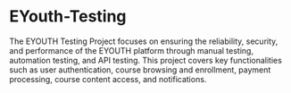 # EYouth-Testing
The EYOUTH Testing Project focuses on ensuring the reliability, security, and performance of the EYOUTH platform through manual testing, automation testing, and API testing. This project covers key functionalities such as user authentication, course browsing and enrollment, payment processing, course content access, and notifications.
